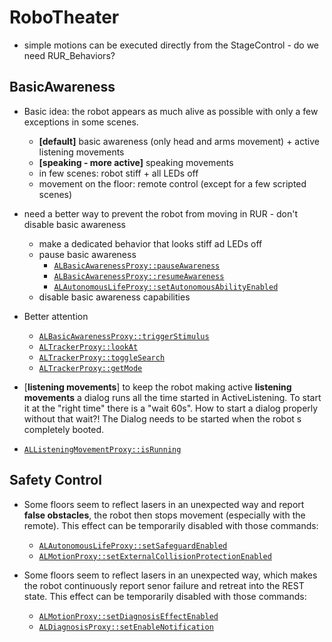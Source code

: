 # RoboTheater

* simple motions can be executed directly from the StageControl - do we need RUR_Behaviors?

## BasicAwareness

  * Basic idea: the robot appears as much alive as possible with only a few exceptions in some scenes.
      * **[default]** basic awareness (only head and arms movement) + active listening movements
      * **[speaking - more active]** speaking movements
      * in few scenes: robot stiff + all LEDs off
      * movement on the floor: remote control (except for a few scripted scenes)
  * need a better way to prevent the robot from moving in RUR - don't disable basic awareness
    * make a dedicated behavior that looks stiff ad LEDs off
    * pause basic awareness
      * [`ALBasicAwarenessProxy::pauseAwareness`](http://doc.aldebaran.com/2-5/naoqi/interaction/autonomousabilities/albasicawareness-api.html#ALBasicAwarenessProxy::pauseAwareness)
      * [`ALBasicAwarenessProxy::resumeAwareness`](http://doc.aldebaran.com/2-5/naoqi/interaction/autonomousabilities/albasicawareness-api.html#ALBasicAwarenessProxy::resumeAwareness)
      * [`ALAutonomousLifeProxy::setAutonomousAbilityEnabled`](http://doc.aldebaran.com/2-5/naoqi/interaction/autonomouslife-api.html#ALAutonomousLifeProxy::setAutonomousAbilityEnabled__ssCR.b)
    * disable basic awareness capabilities
* Better attention

  * [`ALBasicAwarenessProxy::triggerStimulus`](http://doc.aldebaran.com/2-5/naoqi/interaction/autonomousabilities/albasicawareness-api.html#ALBasicAwarenessProxy::triggerStimulus__std::vector:float:CR)
  * [`ALTrackerProxy::lookAt`](http://doc.aldebaran.com/2-5/naoqi/trackers/altracker-api.html#ALTrackerProxy::lookAt__std::vector:float:CR.iCR.floatCR.bC)
  * [`ALTrackerProxy::toggleSearch`](http://doc.aldebaran.com/2-5/naoqi/trackers/altracker-api.html#ALTrackerProxy::toggleSearch__bCR)
  * [`ALTrackerProxy::getMode`](http://doc.aldebaran.com/2-5/naoqi/trackers/altracker-api.html#ALTrackerProxy::getMode)
* [**listening movements**] to keep the robot making active **listening movements** a dialog runs all the time started in ActiveListening. To start it at the "right time" there is a "wait 60s". How to start a dialog properly without that wait?! The Dialog needs to be started when the robot s completely booted. 
* [`ALListeningMovementProxy::isRunning`](http://doc.aldebaran.com/2-5/naoqi/interaction/autonomousabilities/allisteningmovement-api.html#ALListeningMovementProxy::isRunning)


## Safety Control

  * Some floors seem to reflect lasers in an unexpected way and report **false obstacles**, the robot then stops movement (especially with the remote).  This effect can be temporarily disabled with those commands:

    * [`ALAutonomousLifeProxy::setSafeguardEnabled`](http://doc.aldebaran.com/2-5/naoqi/interaction/autonomouslife-api.html#ALAutonomousLifeProxy::setSafeguardEnabled__ssCR.bCR)
    * [`ALMotionProxy::setExternalCollisionProtectionEnabled`](http://doc.aldebaran.com/2-5/naoqi/motion/reflexes-external-collision-api.html#ALMotionProxy::setExternalCollisionProtectionEnabled__ssCR.bCR)
  * Some floors seem to reflect lasers in an unexpected way, which makes the robot continuously report senor failure and retreat into the REST state. This effect can be temporarily disabled with those commands: 
    * [`ALMotionProxy::setDiagnosisEffectEnabled`](http://doc.aldebaran.com/2-5/naoqi/motion/reflexes-diagnosis-api.html#ALMotionProxy::setDiagnosisEffectEnabled__bCR)
    * [`ALDiagnosisProxy::setEnableNotification`](http://doc.aldebaran.com/2-5/naoqi/diagnosis/aldiagnosis-api.html#ALDiagnosisProxy::setEnableNotification__b)

    
